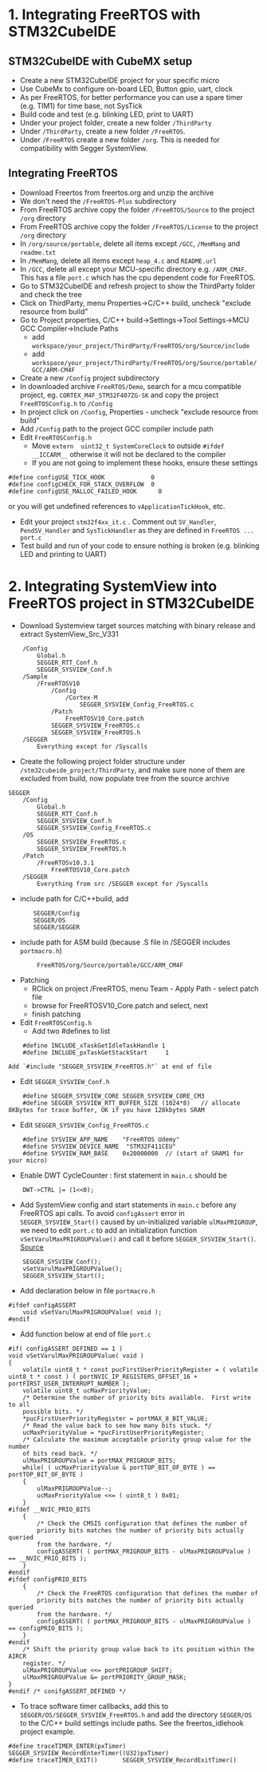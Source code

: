 # 1. Integrating FreeRTOS with STM32CubeIDE

## STM32CubeIDE with CubeMX setup 

* Create a new STM32CubeIDE project for your specific micro 
* Use CubeMx to configure on-board LED, Button gpio, uart, clock 
* As per FreeRTOS, for better performance you can use a spare timer (e.g. TIM1) for time base, not SysTick
* Build code and test (e.g. blinking LED, print to UART)
* Under your project folder, create a new folder `/ThirdParty`
* Under `/ThirdParty`, create a new folder `/FreeRTOS`.
* Under `/FreeRTOS` create a new folder `/org`. This is needed for compatibility with Segger SystemView.

## Integrating FreeRTOS 

* Download Freertos from freertos.org and unzip the archive
* We don't need the `/FreeRTOS-Plus` subdirectory
* From FreeRTOS archive copy the folder `/FreeRTOS/Source` to the project `/org` directory
* From FreeRTOS archive copy the folder `/FreeRTOS/License` to the project `/org` directory
* In `/org/source/portable`, delete all items except `/GCC`, `/MemMang` and `readme.txt`
* In `/MemMang`, delete all items except `heap_4.c` and `README.url`
* In `/GCC`, delete all except your MCU-specific directory e.g. `/ARM_CM4F`.  
This has a file `port.c` which has the cpu dependent code for FreeRTOS.
* Go to STM32CubeIDE and refresh project to show the ThirdParty folder and check the tree
* Click on ThirdParty, menu Properties->C/C++ build, uncheck "exclude resource from build"
* Go to Project properties, C/C++ build->Settings->Tool Settings->MCU GCC Compiler->Include Paths
   * add `workspace/your_project/ThirdParty/FreeRTOS/org/Source/include`
   * add `workspace/your_project/ThirdParty/FreeRTOS/org/Source/portable/GCC/ARM-CM4F`
* Create a new `/Config` project subdirectory    
* In downloaded archive `FreeRTOS/Demo`, search for a mcu compatible project, eg.
`CORTEX_M4F_STM32F407ZG-SK` and copy the project `FreeRTOSConfig.h` to `/Config`
* In project click on `/Config`, Properties - uncheck "exclude resource from build" 
* Add `/Config` path to the project GCC compiler include path
* Edit `FreeRTOSConfig.h` 
    * Move  `extern  uint32_t SystemCoreClock` to outside `#ifdef __ICCARM__` otherwise it will not be declared to the compiler
    * If you are not going to implement these hooks, ensure these settings
``` 
#define configUSE_TICK_HOOK             0
#define configCHECK_FOR_STACK_OVERFLOW	0
#define configUSE_MALLOC_FAILED_HOOK	  0
```
or you will  get undefined references to `vApplicationTickHook`, etc.
* Edit your project `stm32f4xx_it.c` . Comment out `SV_Handler`, `PendSV_Handler` and `SysTickHandler` as they
are defined in `FreeRTOS ... port.c`
* Test build and run of your code to ensure nothing is broken (e.g. blinking LED and printing to UART)

# 2. Integrating SystemView into FreeRTOS project in STM32CubeIDE

* Download Systemview target sources matching with binary release and extract
SystemView_Src_V331
```
    /Config
        Global.h
        SEGGER_RTT_Conf.h
        SEGGER_SYSVIEW_Conf.h
    /Sample
        /FreeRTOSV10
            /Config
                /Cortex-M
                    SEGGER_SYSVIEW_Config_FreeRTOS.c
            /Patch
                FreeRTOSV10_Core.patch
            SEGGER_SYSVIEW_FreeRTOS.c
            SEGGER_SYSVIEW_FreeRTOS.h        
    /SEGGER
        Everything except for /Syscalls
```        
* Create the following project folder structure under `/stm32cubeide_project/ThirdParty`, and make sure none of them are
   excluded from build, now populate tree from the source archive
``` 
SEGGER
    /Config
        Global.h
        SEGGER_RTT_Conf.h
        SEGGER_SYSVIEW_Conf.h   
        SEGGER_SYSVIEW_Config_FreeRTOS.c        
    /OS
        SEGGER_SYSVIEW_FreeRTOS.c
        SEGGER_SYSVIEW_FreeRTOS.h        
    /Patch
        /FreeRTOSv10.3.1
            FreeRTOSV10_Core.patch
    /SEGGER
        Everything from src /SEGGER except for /Syscalls
```    
* include path for C/C++build, add
 ```
        SEGGER/Config
        SEGGER/OS
        SEGGER/SEGGER
 ```       
* include path for ASM build (because .S file in /SEGGER includes `portmacro.h`)
```
        FreeRTOS/org/Source/portable/GCC/ARM_CM4F
```    
* Patching 
    * RClick on project  /FreeRTOS, menu Team     - Apply Path - select patch file
    * browse for FreeRTOSV10_Core.patch and select, next
    * finish patching  
* Edit `FreeRTOSConfig.h`
   * Add two #defines to list
```   
    #define INCLUDE_xTaskGetIdleTaskHandle 1
    #define INCLUDE_pxTaskGetStackStart     1
```    
    Add `#include "SEGGER_SYSVIEW_FreeRTOS.h"` at end of file
* Edit `SEGGER_SYSVIEW_Conf.h`
``` 
    #define SEGGER_SYSVIEW_CORE SEGGER_SYSVIEW_CORE_CM3        
    #define SEGGER_SYSVIEW_RTT_BUFFER_SIZE (1024*8)   // allocate 8KBytes for trace buffer, OK if you have 128kbytes SRAM
```    
* Edit `SEGGER_SYSVIEW_Config_FreeRTOS.c`
```
    #define SYSVIEW_APP_NAME    "FreeRTOS Udemy"
    #define SYSVIEW_DEVICE_NAME  "STM32F411CEU" 
    #define SYSVIEW_RAM_BASE    0x20000000  // (start of SRAM1 for your micro)
```    
* Enable DWT CycleCounter : first statement in `main.c` should be
```
    DWT->CTRL |= (1<<0);  
```    
* Add SystemView config and start statements in `main.c` before any FreeRTOS api calls. To avoid `configAssert` error in `SEGGER_SYSVIEW_Start()` caused by 
 un-initialized variable `ulMaxPRIGROUP`, we need to edit `port.c` to 
 add an initialization function `vSetVarulMaxPRIGROUPValue()` and call it before `SEGGER_SYSVIEW_Start()`.
 [Source](https://forum.segger.com/index.php/Thread/6046-SOLVED-Systemview-stuck-in-configASSERT-with-FreeRTOS-STM32CubeMX/)
```  
    SEGGER_SYSVIEW_Conf();
    vSetVarulMaxPRIGROUPValue();
    SEGGER_SYSVIEW_Start();    
``` 
  * Add declaration below in file `portmacro.h`
```
#ifdef configASSERT
	void vSetVarulMaxPRIGROUPValue( void );
#endif
```
  * Add function below at end of file `port.c`
```
#if( configASSERT_DEFINED == 1 )
void vSetVarulMaxPRIGROUPValue( void )
{
	volatile uint8_t * const pucFirstUserPriorityRegister = ( volatile uint8_t * const ) ( portNVIC_IP_REGISTERS_OFFSET_16 + portFIRST_USER_INTERRUPT_NUMBER );
	volatile uint8_t ucMaxPriorityValue;
	/* Determine the number of priority bits available.  First write to all
	possible bits. */
	*pucFirstUserPriorityRegister = portMAX_8_BIT_VALUE;
	/* Read the value back to see how many bits stuck. */
	ucMaxPriorityValue = *pucFirstUserPriorityRegister;
	/* Calculate the maximum acceptable priority group value for the number
	of bits read back. */
	ulMaxPRIGROUPValue = portMAX_PRIGROUP_BITS;
	while( ( ucMaxPriorityValue & portTOP_BIT_OF_BYTE ) == portTOP_BIT_OF_BYTE )
	{
		ulMaxPRIGROUPValue--;
		ucMaxPriorityValue <<= ( uint8_t ) 0x01;
	}
#ifdef __NVIC_PRIO_BITS
	{
		/* Check the CMSIS configuration that defines the number of
		priority bits matches the number of priority bits actually queried
		from the hardware. */
		configASSERT( ( portMAX_PRIGROUP_BITS - ulMaxPRIGROUPValue ) == __NVIC_PRIO_BITS );
	}
#endif
#ifdef configPRIO_BITS
	{
		/* Check the FreeRTOS configuration that defines the number of
		priority bits matches the number of priority bits actually queried
		from the hardware. */
		configASSERT( ( portMAX_PRIGROUP_BITS - ulMaxPRIGROUPValue ) == configPRIO_BITS );
	}
#endif
	/* Shift the priority group value back to its position within the AIRCR
	register. */
	ulMaxPRIGROUPValue <<= portPRIGROUP_SHIFT;
	ulMaxPRIGROUPValue &= portPRIORITY_GROUP_MASK;
}
#endif /* conifgASSERT_DEFINED */
``` 
* To trace software timer callbacks, add this to `SEGGER/OS/SEGGER_SYSVIEW_FreeRTOS.h` and add the
directory `SEGGER/OS` to the C/C++ build settings include paths. See the freertos_idlehook project example.
```
#define traceTIMER_ENTER(pxTimer)	SEGGER_SYSVIEW_RecordEnterTimer((U32)pxTimer)
#define traceTIMER_EXIT()		SEGGER_SYSVIEW_RecordExitTimer()
 ```
 

